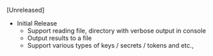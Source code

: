 [Unreleased]

- Initial Release
  - Support reading file, directory with verbose output in console
  - Output results to a file
  - Support various types of keys / secrets / tokens and etc.,